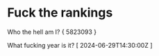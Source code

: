 # Fuck the rankings

Who the hell am I?
{ 5823093 }

What fucking year is it?
[ 2024-06-29T14:30:00Z ]

